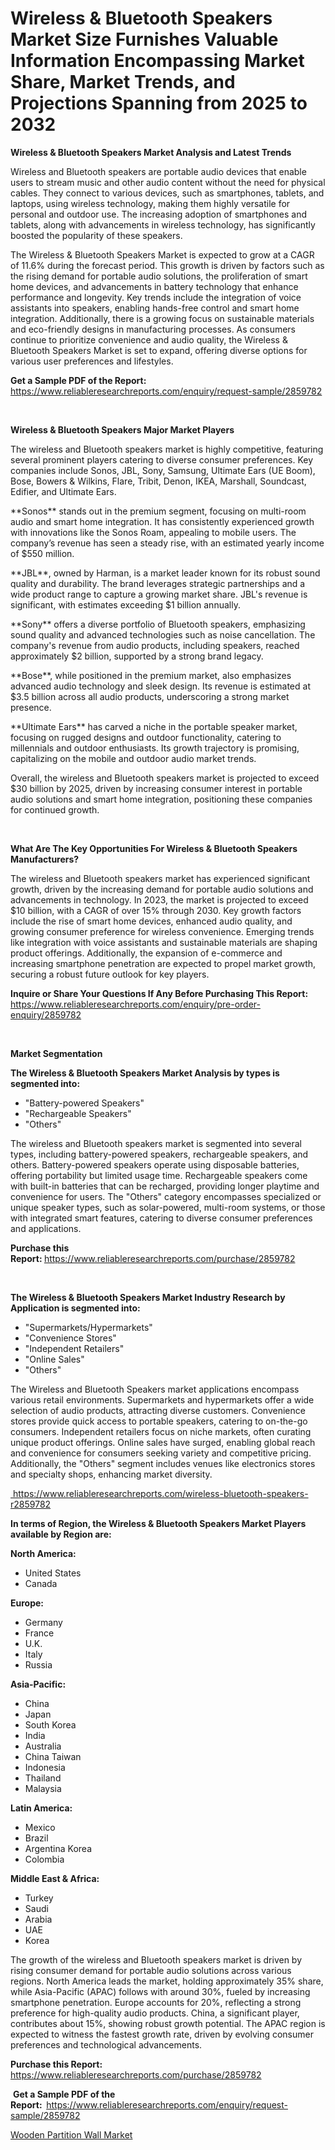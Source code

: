 <p><h1>Wireless & Bluetooth Speakers Market Size Furnishes Valuable Information Encompassing Market Share, Market Trends, and Projections Spanning from 2025 to 2032</h1></p><p><strong>Wireless & Bluetooth Speakers Market Analysis and Latest Trends</strong></p>
<p><p>Wireless and Bluetooth speakers are portable audio devices that enable users to stream music and other audio content without the need for physical cables. They connect to various devices, such as smartphones, tablets, and laptops, using wireless technology, making them highly versatile for personal and outdoor use. The increasing adoption of smartphones and tablets, along with advancements in wireless technology, has significantly boosted the popularity of these speakers.</p><p>The Wireless & Bluetooth Speakers Market is expected to grow at a CAGR of 11.6% during the forecast period. This growth is driven by factors such as the rising demand for portable audio solutions, the proliferation of smart home devices, and advancements in battery technology that enhance performance and longevity. Key trends include the integration of voice assistants into speakers, enabling hands-free control and smart home integration. Additionally, there is a growing focus on sustainable materials and eco-friendly designs in manufacturing processes. As consumers continue to prioritize convenience and audio quality, the Wireless & Bluetooth Speakers Market is set to expand, offering diverse options for various user preferences and lifestyles.</p></p>
<p><strong>Get a Sample PDF of the Report:&nbsp;</strong> <a href="https://www.reliableresearchreports.com/enquiry/request-sample/2859782?utm_campaign=2954&utm_medium=2&utm_source=Github&utm_content=ia&utm_term=12032025&utm_id=wireless-bluetooth-speakers">https://www.reliableresearchreports.com/enquiry/request-sample/2859782</a></p>
<p>&nbsp;</p>
<p><strong>Wireless & Bluetooth Speakers Major Market Players</strong></p>
<p><p>The wireless and Bluetooth speakers market is highly competitive, featuring several prominent players catering to diverse consumer preferences. Key companies include Sonos, JBL, Sony, Samsung, Ultimate Ears (UE Boom), Bose, Bowers & Wilkins, Flare, Tribit, Denon, IKEA, Marshall, Soundcast, Edifier, and Ultimate Ears.</p><p>**Sonos** stands out in the premium segment, focusing on multi-room audio and smart home integration. It has consistently experienced growth with innovations like the Sonos Roam, appealing to mobile users. The company’s revenue has seen a steady rise, with an estimated yearly income of $550 million.</p><p>**JBL**, owned by Harman, is a market leader known for its robust sound quality and durability. The brand leverages strategic partnerships and a wide product range to capture a growing market share. JBL's revenue is significant, with estimates exceeding $1 billion annually.</p><p>**Sony** offers a diverse portfolio of Bluetooth speakers, emphasizing sound quality and advanced technologies such as noise cancellation. The company's revenue from audio products, including speakers, reached approximately $2 billion, supported by a strong brand legacy.</p><p>**Bose**, while positioned in the premium market, also emphasizes advanced audio technology and sleek design. Its revenue is estimated at $3.5 billion across all audio products, underscoring a strong market presence.</p><p>**Ultimate Ears** has carved a niche in the portable speaker market, focusing on rugged designs and outdoor functionality, catering to millennials and outdoor enthusiasts. Its growth trajectory is promising, capitalizing on the mobile and outdoor audio market trends.</p><p>Overall, the wireless and Bluetooth speakers market is projected to exceed $30 billion by 2025, driven by increasing consumer interest in portable audio solutions and smart home integration, positioning these companies for continued growth.</p></p>
<p>&nbsp;</p>
<p><strong>What Are The Key Opportunities For Wireless & Bluetooth Speakers Manufacturers?</strong></p>
<p><p>The wireless and Bluetooth speakers market has experienced significant growth, driven by the increasing demand for portable audio solutions and advancements in technology. In 2023, the market is projected to exceed $10 billion, with a CAGR of over 15% through 2030. Key growth factors include the rise of smart home devices, enhanced audio quality, and growing consumer preference for wireless convenience. Emerging trends like integration with voice assistants and sustainable materials are shaping product offerings. Additionally, the expansion of e-commerce and increasing smartphone penetration are expected to propel market growth, securing a robust future outlook for key players.</p></p>
<p><strong>Inquire or Share Your Questions If Any Before Purchasing This Report:</strong> <a href="https://www.reliableresearchreports.com/enquiry/pre-order-enquiry/2859782?utm_campaign=2954&utm_medium=2&utm_source=Github&utm_content=ia&utm_term=12032025&utm_id=wireless-bluetooth-speakers">https://www.reliableresearchreports.com/enquiry/pre-order-enquiry/2859782</a></p>
<p>&nbsp;</p>
<p><strong>Market Segmentation</strong></p>
<p><strong>The Wireless & Bluetooth Speakers Market Analysis by types is segmented into:</strong></p>
<p><ul><li>"Battery-powered Speakers"</li><li>"Rechargeable Speakers"</li><li>"Others"</li></ul></p>
<p><p>The wireless and Bluetooth speakers market is segmented into several types, including battery-powered speakers, rechargeable speakers, and others. Battery-powered speakers operate using disposable batteries, offering portability but limited usage time. Rechargeable speakers come with built-in batteries that can be recharged, providing longer playtime and convenience for users. The "Others" category encompasses specialized or unique speaker types, such as solar-powered, multi-room systems, or those with integrated smart features, catering to diverse consumer preferences and applications.</p></p>
<p><strong>Purchase this Report:&nbsp;</strong><a href="https://www.reliableresearchreports.com/purchase/2859782?utm_campaign=2954&utm_medium=2&utm_source=Github&utm_content=ia&utm_term=12032025&utm_id=wireless-bluetooth-speakers">https://www.reliableresearchreports.com/purchase/2859782</a></p>
<p>&nbsp;</p>
<p><strong>The Wireless & Bluetooth Speakers Market Industry Research by Application is segmented into:</strong></p>
<p><ul><li>"Supermarkets/Hypermarkets"</li><li>"Convenience Stores"</li><li>"Independent Retailers"</li><li>"Online Sales"</li><li>"Others"</li></ul></p>
<p><p>The Wireless and Bluetooth Speakers market applications encompass various retail environments. Supermarkets and hypermarkets offer a wide selection of audio products, attracting diverse customers. Convenience stores provide quick access to portable speakers, catering to on-the-go consumers. Independent retailers focus on niche markets, often curating unique product offerings. Online sales have surged, enabling global reach and convenience for consumers seeking variety and competitive pricing. Additionally, the "Others" segment includes venues like electronics stores and specialty shops, enhancing market diversity.</p></p>
<p><a href="https://www.reliableresearchreports.com/wireless-bluetooth-speakers-r2859782?utm_campaign=2954&utm_medium=2&utm_source=Github&utm_content=ia&utm_term=12032025&utm_id=wireless-bluetooth-speakers">&nbsp;https://www.reliableresearchreports.com/wireless-bluetooth-speakers-r2859782</a></p>
<p><strong>In terms of Region, the Wireless & Bluetooth Speakers Market Players available by Region are:</strong></p>
<p>
    <p> <strong> North America: </strong>
        <ul>
            <li>United States</li>
            <li>Canada</li>
        </ul>
        </p> 
    <p> <strong> Europe: </strong>
        <ul>
            <li>Germany</li>
            <li>France</li>
            <li>U.K.</li>
            <li>Italy</li>
            <li>Russia</li>
        </ul>
        </p> 
    <p> <strong> Asia-Pacific: </strong>
        <ul>
            <li>China</li>
            <li>Japan</li>
            <li>South Korea</li>
            <li>India</li>
            <li>Australia</li>
            <li>China Taiwan</li>
            <li>Indonesia</li>
            <li>Thailand</li>
            <li>Malaysia</li>
        </ul>
        </p> 
    <p> <strong> Latin America: </strong>
        <ul>
            <li>Mexico</li>
            <li>Brazil</li>
            <li>Argentina Korea</li>
            <li>Colombia</li>
        </ul>
        </p> 
    <p> <strong> Middle East & Africa: </strong>
        <ul>
            <li>Turkey</li>
            <li>Saudi</li>
            <li>Arabia</li>
            <li>UAE</li>
            <li>Korea</li>
        </ul>
    </p>
    </p>
<p><p>The growth of the wireless and Bluetooth speakers market is driven by rising consumer demand for portable audio solutions across various regions. North America leads the market, holding approximately 35% share, while Asia-Pacific (APAC) follows with around 30%, fueled by increasing smartphone penetration. Europe accounts for 20%, reflecting a strong preference for high-quality audio products. China, a significant player, contributes about 15%, showing robust growth potential. The APAC region is expected to witness the fastest growth rate, driven by evolving consumer preferences and technological advancements.</p></p>
<p><strong>Purchase this Report: </strong><a href="https://www.reliableresearchreports.com/purchase/2859782?utm_campaign=2954&utm_medium=2&utm_source=Github&utm_content=ia&utm_term=12032025&utm_id=wireless-bluetooth-speakers">https://www.reliableresearchreports.com/purchase/2859782</a></p>
<p>&nbsp;<strong>Get a Sample PDF of the Report:&nbsp;&nbsp;</strong><a href="https://www.reliableresearchreports.com/enquiry/request-sample/2859782?utm_campaign=2954&utm_medium=2&utm_source=Github&utm_content=ia&utm_term=12032025&utm_id=wireless-bluetooth-speakers">https://www.reliableresearchreports.com/enquiry/request-sample/2859782</a></p>
<p><strong></strong></p>
<p><p><a href="https://github.com/berbelsagwan/Market-Research-Report-List-1/blob/main/wooden-partition-wall-market.md?utm_campaign=2954&utm_medium=2&utm_source=Github&utm_content=ia&utm_term=12032025&utm_id=wireless-bluetooth-speakers">Wooden Partition Wall Market</a></p></p>